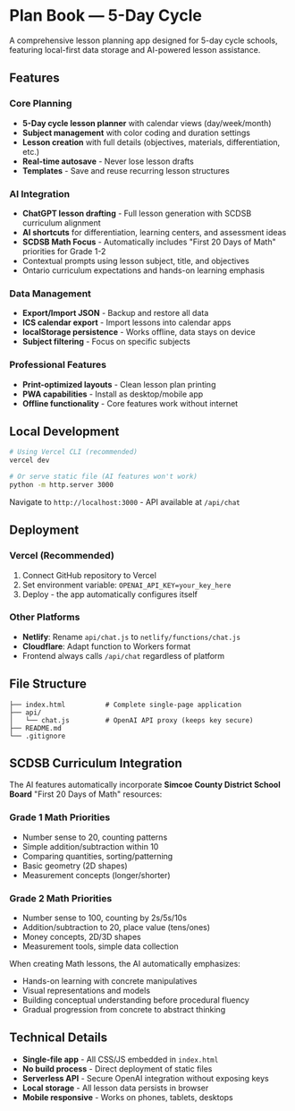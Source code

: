 # Plan Book — 5-Day Cycle

A comprehensive lesson planning app designed for 5-day cycle schools, featuring local-first data storage and AI-powered lesson assistance.

## Features

### Core Planning
- **5-Day cycle lesson planner** with calendar views (day/week/month)
- **Subject management** with color coding and duration settings
- **Lesson creation** with full details (objectives, materials, differentiation, etc.)
- **Real-time autosave** - Never lose lesson drafts
- **Templates** - Save and reuse recurring lesson structures

### AI Integration
- **ChatGPT lesson drafting** - Full lesson generation with SCDSB curriculum alignment
- **AI shortcuts** for differentiation, learning centers, and assessment ideas
- **SCDSB Math Focus** - Automatically includes "First 20 Days of Math" priorities for Grade 1-2
- Contextual prompts using lesson subject, title, and objectives
- Ontario curriculum expectations and hands-on learning emphasis

### Data Management
- **Export/Import JSON** - Backup and restore all data
- **ICS calendar export** - Import lessons into calendar apps
- **localStorage persistence** - Works offline, data stays on device
- **Subject filtering** - Focus on specific subjects

### Professional Features
- **Print-optimized layouts** - Clean lesson plan printing
- **PWA capabilities** - Install as desktop/mobile app
- **Offline functionality** - Core features work without internet

## Local Development

```bash
# Using Vercel CLI (recommended)
vercel dev

# Or serve static file (AI features won't work)
python -m http.server 3000
```

Navigate to `http://localhost:3000` - API available at `/api/chat`

## Deployment

### Vercel (Recommended)
1. Connect GitHub repository to Vercel
2. Set environment variable: `OPENAI_API_KEY=your_key_here`
3. Deploy - the app automatically configures itself

### Other Platforms
- **Netlify**: Rename `api/chat.js` to `netlify/functions/chat.js`
- **Cloudflare**: Adapt function to Workers format
- Frontend always calls `/api/chat` regardless of platform

## File Structure
```
├── index.html          # Complete single-page application  
├── api/
│   └── chat.js         # OpenAI API proxy (keeps key secure)
├── README.md
└── .gitignore
```

## SCDSB Curriculum Integration

The AI features automatically incorporate **Simcoe County District School Board** "First 20 Days of Math" resources:

### Grade 1 Math Priorities
- Number sense to 20, counting patterns
- Simple addition/subtraction within 10  
- Comparing quantities, sorting/patterning
- Basic geometry (2D shapes)
- Measurement concepts (longer/shorter)

### Grade 2 Math Priorities  
- Number sense to 100, counting by 2s/5s/10s
- Addition/subtraction to 20, place value (tens/ones)
- Money concepts, 2D/3D shapes
- Measurement tools, simple data collection

When creating Math lessons, the AI automatically emphasizes:
- Hands-on learning with concrete manipulatives
- Visual representations and models
- Building conceptual understanding before procedural fluency
- Gradual progression from concrete to abstract thinking

## Technical Details
- **Single-file app** - All CSS/JS embedded in `index.html`
- **No build process** - Direct deployment of static files
- **Serverless API** - Secure OpenAI integration without exposing keys
- **Local storage** - All lesson data persists in browser
- **Mobile responsive** - Works on phones, tablets, desktops
